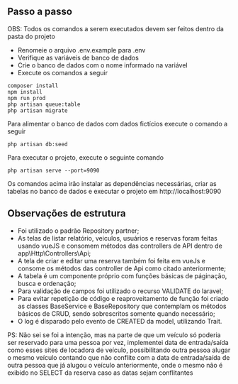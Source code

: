 ## Passo a passo
OBS: Todos os comandos a serem executados devem ser feitos dentro da pasta do projeto

- Renomeie o arquivo .env.example para .env
- Verifique as variáveis de banco de dados
- Crie o banco de dados com o nome informado na variável
- Execute os comandos a seguir
```
composer install
npm install
npm run prod
php artisan queue:table
php artisan migrate
```


Para alimentar o banco de dados com dados fictícios execute o comando a seguir
```
php artisan db:seed
```

Para executar o projeto, execute o seguinte comando
```
php artisan serve --port=9090
```
Os comandos acima irão instalar as dependências necessárias, criar as tabelas no banco de dados e executar o projeto em http://localhost:9090


## Observações de estrutura
- Foi utilizado o padrão Repository partner;
- As telas de listar relatório, veiculos, usuários e reservas foram feitas usando vueJS e consomem métodos das controllers de API dentro de app\Http\Controllers\Api;
- A tela de criar e editar uma reserva também foi feita em vueJs e consome os métodos das controller de Api como citado anteriormente;
- A tabela é um componente próprio com funções básicas de páginação, busca e ordenação;
- Para validação de campos foi utilizado o recurso VALIDATE do laravel;
- Para evitar repetição de código e reaproveitamento de função foi criado as classes BaseService e BaseRepository que contemplam os métodos básicos de CRUD, sendo sobrescritos somente quando necessário;
- O log é disparado pelo evento de CREATED da model, utilizando Trait.

PS: Não sei se foi a intenção, mas na parte de que um veículo só poderia ser reservado para uma pessoa por vez, implementei data de entrada/saída como esses sites de locadora de veículo, possibilitando outra pessoa alugar o mesmo veículo contando que não conflite com a data de entrada/saída de outra pessoa que já alugou o veículo anteriormente, onde o mesmo não é exibido no SELECT da reserva caso as datas sejam conflitantes
